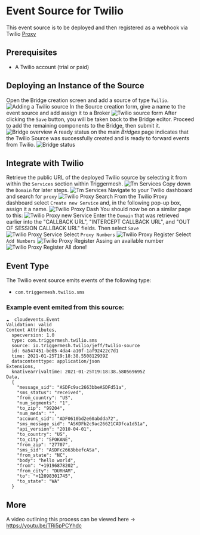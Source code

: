 # Event Source for Twilio
This event source is to be deployed and then registered as a webhook via Twilio [Proxy][proxy]
## Prerequisites
* A Twilio account (trial or paid)
## Deploying an Instance of the Source
Open the Bridge creation screen and add a source of type `Twilio`.
![Adding a Twilio source](../images/twilio-source/create-bridge-1.png)
In the Source creation form, give a name to the event source and add assign it to a Broker
![Twilio source form](../images/twilio-source/create-bridge-2.png)
After clicking the `Save` button, you will be taken back to the Bridge editor. Proceed to add the remaining
components to the Bridge, then submit it.
![Bridge overview](../images/twilio-source/create-bridge-3.png)
A ready status on the main _Bridges_ page indicates that the Twilio Source was successfully created and is ready to forward events from Twilio.
![Bridge status](../images/bridge-status-green.png)
## Integrate with Twilio
Retrieve the public URL of the deployed Twilio source by selecting it from within the `Services` section within Triggermesh.
![Tm Services](../images/twilio-source/integrate-4.png)
 Copy down the `Domain` for later steps.
![Tm Services](../images/twilio-source/integrate-5.png)
Navigate to your Twilio dashboard and search for `proxy`
![Twilio Proxy Search](../images/twilio-source/integrate-1.png)
From the Twilio Proxy dashboard select `Create new Service` and, in the following pop-up box, assign it a name.
![Twilio Proxy Dash](../images/twilio-source/integrate-2.png)
You should now be on a similar page to this:
![Twilio Proxy new Service](../images/twilio-source/integrate-3.png)
Enter the `Domain` that was retrieved earlier into the  "CALLBACK URL", "INTERCEPT CALLBACK URL", and "OUT OF SESSION CALLBACK URL" fields. Then select `Save`
![Twilio Proxy Service](../images/twilio-source/integrate-6.png)
Select `Proxy Numbers`
![Twilio Proxy Register](../images/twilio-source/integrate-7.png)
Select `Add Numbers`
![Twilio Proxy Register](../images/twilio-source/integrate-8.png)
Assing an available number
![Twilio Proxy Register](../images/twilio-source/integrate-9.png)
All done!
## Event Type
The Twilio event source emits events of the following type:
* `com.triggermesh.twilio.sms`
### Example event emited from this source: 
```
☁️  cloudevents.Event
Validation: valid
Context Attributes,
  specversion: 1.0
  type: com.triggermesh.twilio.sms
  source: io.triggermesh.twilio/jeff/twilio-source
  id: 6a547451-be05-4da4-a10f-1af92422c7d1
  time: 2021-01-25T19:18:38.550812939Z
  datacontenttype: application/json
Extensions,
  knativearrivaltime: 2021-01-25T19:18:38.580569695Z
Data,
  {
    "message_sid": "ASDFc9ac2663bbeASDFd51a",
    "sms_status": "received",
    "from_country": "US",
    "num_segments": "1",
    "to_zip": "99204",
    "num_meda": "",
    "account_sid": "ADF0610bd2e60abdda72",
    "sms_message_sid": "ASKDFb2c9ac26621CADfca1d51a",
    "api_version": "2010-04-01",
    "to_country": "US",
    "to_city": "SPOKANE",
    "from_zip": "27707",
    "sms_sid": "ASDFc2663bbefcASa",
    "from_state": "NC",
    "body": "hello world",
    "from": "+19196878202",
    "from_city": "DURHAM",
    "to": "+12098301745",
    "to_state": "WA"
  }
```
## More
A video outlining this process can be viewed here -> https://youtu.be/TRi5pPCYhdc

[tm-secret]: ../guides/secrets.md

[proxy]: https://www.twilio.com/docs/proxy
